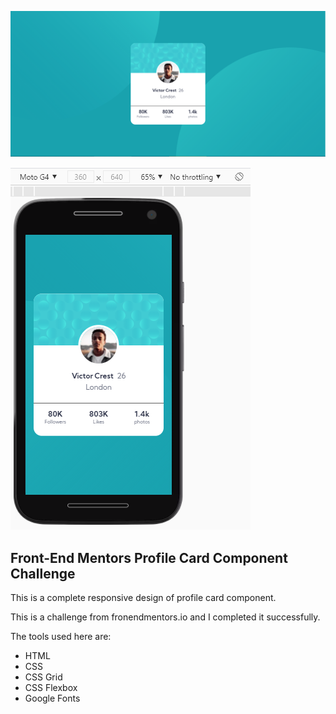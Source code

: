 ![desktop preview of card component image](./screenshots/desktoppreview.PNG)

![mobile preview of card component image](./screenshots/motog4prev.PNG)

## Front-End Mentors Profile Card Component Challenge

This is a complete responsive design of profile card component.

This is a challenge from fronendmentors.io and I completed it successfully.

The tools used here are:

- HTML
- CSS
- CSS Grid
- CSS Flexbox
- Google Fonts
